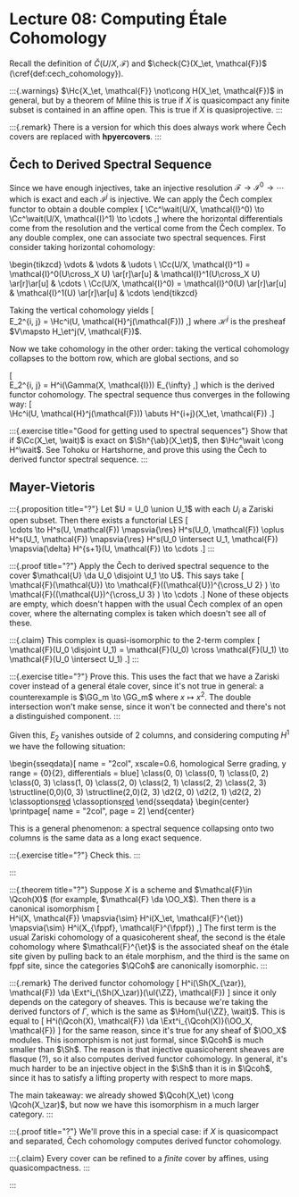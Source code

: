 # Lecture 08: Computing Étale Cohomology

Recall the definition of $\check{C}(U/X, \mathcal{F})$ and $\check{C}(X_\et, \mathcal{F})$ (\cref{def:cech_cohomology}).


:::{.warnings}
$\Hc{X_\et, \mathcal{F}} \not\cong H(X_\et, \mathcal{F})$ in general, but by a theorem of Milne this is true if $X$ is quasicompact any finite subset is contained in an affine open.
This is true if $X$ is quasiprojective.
:::

:::{.remark}
There is a version for which this does always work where Čech covers are replaced with **hpyercovers**.
:::

## Čech to Derived Spectral Sequence

Since we have enough injectives, take an injective resolution $\mathcal{F}\to \mathcal{I}^0 \to \cdots$ which is exact and each $\mathcal{I}^j$ is injective.
We can apply the Čech complex functor to obtain a double complex 
\[
\Cc^\wait(U/X, \mathcal{I}^0) \to \Cc^\wait(U/X, \mathcal{I}^1) \to \cdots
,\]
where the horizontal differentials come from the resolution and the vertical come from the Čech complex.
To any double complex, one can associate two spectral sequences.
First consider taking horizontal cohomology:

\begin{tikzcd}
\vdots 
  & \vdots 
  & \udots 
  \\
\Cc(U/X, \mathcal{I}^1) 
  = \mathcal{I}^0(U\cross_X U) 
    \ar[r]\ar[u]
  & \mathcal{I}^1(U\cross_X U)
    \ar[r]\ar[u]
  & \cdots 
  \\
\Cc(U/X, \mathcal{I}^0) 
  = \mathcal{I}^0(U)
    \ar[r]\ar[u]
  & \mathcal{I}^1(U)
    \ar[r]\ar[u]
  & \cdots
\end{tikzcd}

Taking the vertical cohomology yields
\[  
E_2^{i, j} = \Hc^i(U, \mathcal{H}^j(\mathcal{F}))
,\]
where $\mathcal{H}^j$ is the presheaf $V\mapsto H_\et^j(V, \mathcal{F})$.

Now we take cohomology in the other order: taking the vertical cohomology collapses to the bottom row, which are global sections, and so

\[  
E_2^{i, j} = H^i(\Gamma(X, \mathcal{I}))  E_{\infty}
,\]
which is the derived functor cohomology.
The spectral sequence thus converges in the following way:
\[  
\Hc^i(U, \mathcal{H}^j(\mathcal{F})) \abuts H^{i+j}(X_\et, \mathcal{F})
.\]

:::{.exercise title="Good for getting used to spectral sequences"}
Show that if $\Cc(X_\et, \wait)$ is exact on $\Sh^{\ab}(X_\et)$, then $\Hc^\wait \cong H^\wait$.
See Tohoku or Hartshorne, and prove this using the Čech to derived functor spectral sequence.
:::

## Mayer-Vietoris

:::{.proposition title="?"}
Let $U = U_0 \union U_1$ with each $U_i$ a Zariski open subset.
Then there exists a functorial LES
\[  
\cdots \to
H^s(U, \mathcal{F}) \mapsvia{\res} 
H^s(U_0, \mathcal{F}) \oplus H^s(U_1, \mathcal{F}) \mapsvia{\res} 
H^s(U_0 \intersect U_1, \mathcal{F}) \mapsvia{\delta}
H^{s+1}(U, \mathcal{F}) \to 
\cdots
.\]
:::

:::{.proof title="?"}
Apply the Čech to derived spectral sequence to the cover $\mathcal{U} \da U_0 \disjoint U_1 \to U$.
This says take
\[  
\mathcal{F}(\mathcal{U}) \to 
\mathcal{F}((\mathcal{U})^{\cross_U 2} ) \to
\mathcal{F}((\mathcal{U})^{\cross_U 3} ) \to
\cdots
.\]
None of these objects are empty, which doesn't happen with the usual Čech complex of an open cover, where the alternating complex is taken which doesn't see all of these.

:::{.claim}
This complex is quasi-isomorphic to the 2-term complex
\[  
\mathcal{F}(U_0 \disjoint U_1) = \mathcal{F}(U_0) \cross \mathcal{F}(U_1) \to
\mathcal{F}(U_0 \intersect U_1)
.\]
:::

:::{.exercise title="?"}
Prove this.
This uses the fact that we have a Zariski cover instead of a general étale cover, since it's not true in general: a counterexample is $\GG_m \to \GG_m$ where $x\mapsto x^2$. 
The double intersection won't make sense, since it won't be connected and there's not a distinguished component.
:::

Given this, $E_2$ vanishes outside of 2 columns, and considering computing $H^1$ we have the following situation:

\begin{sseqdata}[ name = "2col", xscale=0.6, homological Serre grading, y range = {0}{2}, differentials = blue]
\class(0, 0)
\class(0, 1)
\class(0, 2)
\class(0, 3)
\class(1, 0)
\class(2, 0)
\class(2, 1)
\class(2, 2)
\class(2, 3)
\structline(0,0)(0, 3)
\structline(2,0)(2, 3)
\d2(2, 0)
\d2(2, 1)
\d2(2, 2)
\classoptions[red](1,0,1)
\classoptions[red](0,1,1)
\end{sseqdata}
\begin{center}
\printpage[ name = "2col", page = 2]
\end{center}

This is a general phenomenon: a spectral sequence collapsing onto two columns is the same data as a long exact sequence.

:::{.exercise title="?"}
Check this.
:::

:::


:::{.theorem title="?"}
Suppose $X$ is a scheme and $\mathcal{F}\in \Qcoh(X)$ (for example, $\mathcal{F} \da \OO_X$).
Then there is a canonical isomorphism
\[  
H^i(X, \mathcal{F}) \mapsvia{\sim} H^i(X_\et, \mathcal{F}^{\et}) \mapsvia{\sim} H^i(X_{\fppf}, \mathcal{F}^{\fppf})
,\]
The first term is the usual Zariski cohomology of a quasicoherent sheaf, the second is the étale cohomology where $\mathcal{F}^{\et}$ is the associated sheaf on the étale site given by pulling back to an étale morphism, and the third is the same on fppf site, since the categories $\QCoh$ are canonically isomorphic.
:::

:::{.remark}
The derived functor cohomology 
\[
H^i(\Sh(X_{\zar}), \mathcal{F}) \da \Ext^i_{\Sh(X_\zar)}(\ul{\ZZ}, \mathcal{F})
\]
since it only depends on the category of sheaves.
This is because we're taking the derived functors of $\Gamma$, which is the same as $\Hom(\ul{\ZZ}, \wait)$.
This is equal to 
\[
H^i(\Qcoh(X), \mathcal{F}) \da \Ext^i_{\Qcoh(X)}(\OO_X, \mathcal{F})
\]
for the same reason, since it's true for any sheaf of $\OO_X$ modules.
This isomorphism is not just formal, since $\Qcoh$ is much smaller than $\Sh$.
The reason is that injective quasicoherent sheaves are flasque (?), so it also computes derived functor cohomology.
In general, it's much harder to be an injective object in the $\Sh$ than it is in $\Qcoh$, since it has to satisfy a lifting property with respect to more maps.

The main takeaway: we already showed $\Qcoh(X_\et) \cong \Qcoh(X_\zar)$, but now we have this isomorphism in a much larger category.
:::


:::{.proof title="?"}
We'll prove this in a special case: if $X$ is quasicompact and separated, Čech cohomology computes derived functor cohomology.

:::{.claim}
Every cover can be refined to a *finite* cover by affines, using quasicompactness.
:::

:::



